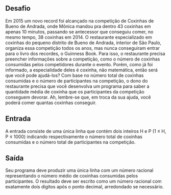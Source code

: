 ## Desafio

 Em 2015 um novo record foi alcançado na competição de Coxinhas de Bueno de
Andrada, onde Mônica mandou pra dentro 43 coxinhas em apenas 10 minutos,
passando se antecessor que conseguiu comer, no mesmo tempo, 38 coxinhas em 2014.
O restaurante especializado em coxinhas do pequeno distrito de Bueno de Andrada,
interior de São Paulo, organiza essa competição todos os anos, mas nunca
conseguiram entrar para o livro dos recordes, o Guinness Book. Para isso, o
restaurante precisa preencher informações sobre a competição, como o número de
coxinhas consumidas pelos competidores durante o evento. 
Porém, como já foi informado, a especialidade deles é coxinha, não matemática,
então será que você pode ajudá-los? Com base no número total de coxinhas consumidas e o número de participantes na competição, o dono do restaurante precisa que você desenvolva um programa para saber a quantidade média de coxinha que os participantes da competição conseguem devorar.
Ah, lembre-se que, em troca da sua ajuda, você poderá comer quantas coxinhas
conseguir.

## Entrada

A entrada consiste de uma única linha que contém dois inteiros H e P
(1 ≤ H, P ≤ 1000) indicando respectivamente o número total de coxinhas
consumidas e o número total de participantes na competição.

## Saída

Seu programa deve produzir uma única linha com um número racional representando
o número médio de coxinhas consumidas pelos participantes. O resultado deve ser
escrito como um número racional com exatamente dois dígitos após o ponto
decimal, arredondado se necessário.